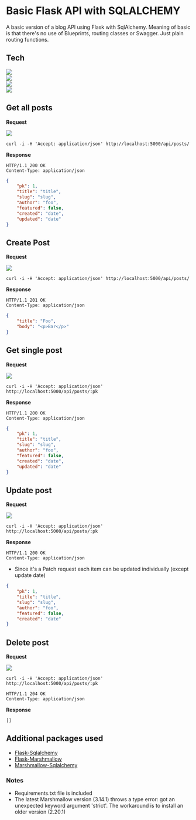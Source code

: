 # Basic Flask API with SQLALCHEMY
A basic version of a blog API using Flask with SqlAlchemy. Meaning of basic is that there's no use of Blueprints, routing classes or Swagger.
Just plain routing functions. 

## Tech

![](https://img.shields.io/static/v1?style=for-the-badge&label=Python&message=3.9&color=006600&logo=python)  
![](https://img.shields.io/static/v1?style=for-the-badge&label=Flask&message=2.0&color=006600&logo=jetbrains)   
![](https://img.shields.io/static/v1?style=for-the-badge&label=Pycharm&message=2021.3.2&color=006600&logo=pycharm)  
![](https://img.shields.io/static/v1?style=for-the-badge&label=Sqlite&message=3.0&color=006600&logo=sqlite)  

## Get all posts

**Request**

![](https://img.shields.io/static/v1?label=GET&message=/api/posts/&color=005599)

```text
curl -i -H 'Accept: application/json' http://localhost:5000/api/posts/
```

**Response**

```text
HTTP/1.1 200 OK
Content-Type: application/json
```
```json
{
    "pk": 1,
    "title": "title",
    "slug": "slug",
    "author": "foo",
    "featured": false,
    "created": "date",
    "updated": "date"
}
```

## Create Post
**Request**

![](https://img.shields.io/static/v1?label=POST&message=/api/posts/&color=005599)
```text
curl -i -H 'Accept: application/json' http://localhost:5000/api/posts/
```
**Response**
```text
HTTP/1.1 201 OK
Content-Type: application/json
```
```json
{
    "title": "Foo",
    "body": "<p>Bar</p>"
}
```

## Get single post
**Request**

![](https://img.shields.io/static/v1?label=GET&message=/api/posts/<int:pk>/&color=005599)
```text
curl -i -H 'Accept: application/json' http://localhost:5000/api/posts/:pk
```
**Response**
```text
HTTP/1.1 200 OK
Content-Type: application/json
```
```json
{
    "pk": 1,
    "title": "title",
    "slug": "slug",
    "author": "foo",
    "featured": false,
    "created": "date",
    "updated": "date"
}
```

## Update post
**Request**

![](https://img.shields.io/static/v1?label=PUT&message=/api/posts/:pk&color=005599)
```text
curl -i -H 'Accept: application/json' http://localhost:5000/api/posts/:pk
```
**Response**
```text
HTTP/1.1 200 OK
Content-Type: application/json
```
* Since it's a Patch request each item can be updated individually (except update date)
```json
{
    "pk": 1,
    "title": "title",
    "slug": "slug",
    "author": "foo",
    "featured": false,
    "created": "date"
}
```

## Delete post
**Request**

![](https://img.shields.io/static/v1?label=DELETE&message=/api/posts/<int:pk>/&color=005599)
```text
curl -i -H 'Accept: application/json' http://localhost:5000/api/posts/:pk
```
```text
HTTP/1.1 204 OK
Content-Type: application/json
```

**Response**
```text
[]
```

## Additional packages used

* [Flask-Sqlalchemy](https://flask-sqlalchemy.palletsprojects.com/en/2.x/)
* [Flask-Marshmallow](https://flask-marshmallow.readthedocs.io/en/latest/)
* [Marshmallow-Sqlalchemy](https://marshmallow-sqlalchemy.readthedocs.io/en/latest/)

### Notes

* Requirements.txt file is included
* The latest Marshmallow version (3.14.1) throws a type error: got an unexpected keyword argument 'strict'. The workaround is to install an older version (2.20.1)





